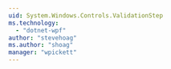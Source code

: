 ```yaml
---
uid: System.Windows.Controls.ValidationStep
ms.technology: 
  - "dotnet-wpf"
author: "stevehoag"
ms.author: "shoag"
manager: "wpickett"
---
```

